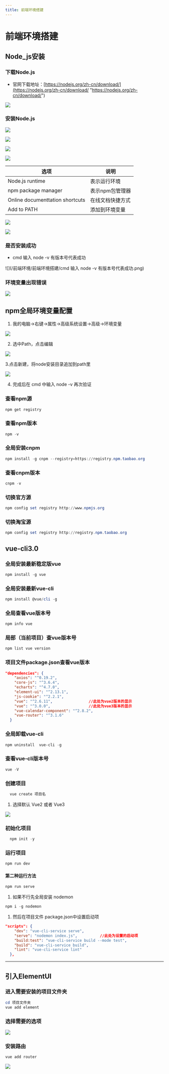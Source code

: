 ```yaml
---
title: 前端环境搭建
---
```


# 前端环境搭建

## Node\_js安装

### 下载Node.js

*   官网下载地址：[https://nodejs.org/zh-cn/download/](https://nodejs.org/zh-cn/download/ "https://nodejs.org/zh-cn/download/")

![](/前端环境/前端环境搭建/下载Node.js.png)

### 安装Node.js

![](/前端环境/前端环境搭建/安装Node.js.png)

![](/前端环境/前端环境搭建/安装Node.js2.png)

![](/前端环境/前端环境搭建/安装Node.js3.png)

![](/前端环境/前端环境搭建/安装Node.js4.png)

| 选项                                           | 说明                               |
| ---------------------------------------------- | -------------------------------------- |
| Node.js runtime                                 | 表示运行环境                           |
| npm package manager                             | 表示npm包管理器                        |
| Online documenttation shortcuts                 | 在线文档快捷方式                        |
| Add to PATH                                     | 添加到环境变量                          |

![](/前端环境/前端环境搭建/安装Node.js5.png)

![](/前端环境/前端环境搭建/安装Node.js6.png)

### 是否安装成功

*   cmd 输入 node -v 有版本号代表成功

![](/前端环境/前端环境搭建/cmd 输入 node -v 有版本号代表成功.png)
### 环境变量出现错误

![](/前端环境/前端环境搭建/环境变量出现错误.png)

## npm全局环境变量配置

1.  我的电脑->右键->属性->高级系统设置->高级->环境变量

![](/前端环境/前端环境搭建/npm全局环境变量配置.png)

2.  选中Path，点击编辑

![](/前端环境/前端环境搭建/npm全局环境变量配置2.png)

3.点击新建，将node安装目录追加到path里

![](/前端环境/前端环境搭建/npm全局环境变量配置3.png)

4.  完成后在 cmd 中输入 node -v 再次验证

### 查看npm源

```powershell
npm get registry
```

### 查看npm版本

```powershell
npm -v
```

### 全局安装cnpm

```powershell
npm install -g cnpm --registry=https://registry.npm.taobao.org
```

### 查看cnpm版本

```powershell
cnpm -v
```

### **切换官方源**

```powershell
npm config set registry http://www.npmjs.org
```

### 切换淘宝源

```powershell
npm config set registry http://registry.npm.taobao.org
```



## vue-cli3.0

### 全局安装最新稳定版vue

```powershell
npm install -g vue
```

### 全局安装最新vue-cli

```powershell
npm install @vue/cli -g
```

### 全局查看vue版本号

```powershell
npm info vue
```

### 局部（当前项目）查vue版本号

```powershell
npm list vue version
```

### 项目文件package.json查看vue版本

```json
"dependencies": {
    "axios": "^0.19.2",
    "core-js": "^3.6.4",
    "echarts": "^4.7.0",
    "element-ui": "^2.13.1",
    "js-cookie": "^2.2.1",
    "vue": "^2.6.11",                //此处为vue2版本的显示
    "vue": "^3.0.0",                 //此处为vue3版本的显示
    "vue-calendar-component": "^2.8.2",
    "vue-router": "^3.1.6"
  }
```

### 全局卸载vue-cli

```powershell
npm uninstall  vue-cli -g
```

### 查看vue-cli版本号

```powershell
vue -V
```

### 创建项目

```powershell
  vue create 项目名  
```

1.  选择默认 Vue2 或者 Vue3

![](/前端环境/前端环境搭建/选择默认Vue2或Vue3.png)
### 初始化项目

```powershell
  npm init -y  
```

### 运行项目

```powershell
npm run dev
```

#### 第二种运行方法

```powershell
npm run serve
```

1.  如果不行先全局安装 nodemon

```powershell
npm i -g nodemon
```

1.  然后在项目文件 package.json中设置启动项

```json
"scripts": {
    "dev": "vue-cli-service serve",
    "serve": "nodemon index.js",          //此处为设置的启动项
    "build:test": "vue-cli-service build --mode test",
    "build": "vue-cli-service build",
    "lint": "vue-cli-service lint"
  },
```

***

## 引入ElementUI

### 进入需要安装的项目文件夹

```powershell
cd 项目文件夹
vue add element
```

### 选择需要的选项

![](/前端环境/前端环境搭建/选择需要的选项.png)
### 安装路由

```powershell
vue add router
```

![](/前端环境/前端环境搭建/安装路由.png)

